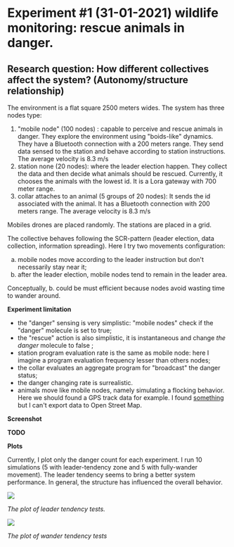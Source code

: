 # Experiment #1 (31-01-2021) wildlife monitoring: rescue animals in danger. 

## **Research question**:  How different collectives affect the system? (Autonomy/structure relationship)

The environment is a flat square 2500 meters wides. The system has three nodes type:

1. "mobile node" (100 nodes) : capable to perceive and rescue animals in danger. They explore the environment using "boids-like" dynamics. They have a Bluetooth connection with a 200 meters range. They send data sensed to the station and behave according to station instructions.  The average velocity is 8.3 m/s
2. station none (20 nodes): where the leader election happen. They collect the data and then decide what animals should be rescued. Currently, it chooses the animals with the lowest id. It is a Lora gateway with 700 meter range.
3. collar attaches to an animal (5 groups of 20 nodes): It sends the id associated with the animal. It has a Bluetooth connection with 200 meters range. The average velocity is 8.3 m/s

Mobiles drones are placed randomly. The stations are placed in a grid.

The collective behaves following the SCR-pattern (leader election, data collection, information spreading). Here I try two movements configuration:
<ol type="a">
  <li> mobile nodes move according to the leader instruction but don't necessarily stay near it;</li>
  <li> after the leader election, mobile nodes tend to remain in the leader area.</li>
</ol>

Conceptually, b. could be must efficient  because nodes avoid wasting time to wander around.

**Experiment limitation**

- the "danger" sensing is very simplistic: "mobile nodes" check if the "danger" molecule is set to true;
- the "rescue" action is also simplistic, it is instantaneous and change *the* *danger* molecule to false ;
- station program evaluation rate is the same as mobile node: here I imagine a program evaluation frequency  lesser than others nodes;
- the collar evaluates an aggregate program for "broadcast" the danger status;
- the danger changing rate is surrealistic. 
- animals move like mobile nodes, namely simulating a flocking behavior. Here we should found a GPS track data for example. I found [something](https://www.movebank.org/cms/movebank-main) but I can't export data to Open Street Map. 

**Screenshot**

**TODO** 

**Plots**

Currently, I plot only the danger count for each experiment. I run 10 simulations (5 with leader-tendency zone and 5 with fully-wander movement). The leader tendency seems to bring a better system performance. In general, the structure has influenced the overall behavior.

![](C:\Users\gianluca.aguzzi\Desktop\mdpi-jsan\assets\result\31-01-21\leader\leader_01_.png)

*The plot of leader tendency tests.*

![](C:\Users\gianluca.aguzzi\Desktop\mdpi-jsan\assets\result\31-01-21\noleader\noleader_01_.png)

*The plot of wander tendency tests*